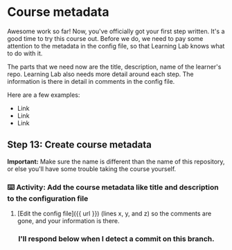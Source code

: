 # Course metadata
  
Awesome work so far! Now, you've officially got your first step written. It's a good time to try this course out. Before we do, we need to pay some attention to the metadata in the config file, so that Learning Lab knows what to do with it. 
  
The parts that we need now are the title, description, name of the learner's repo. Learning Lab also needs more detail around each step. The information is there in detail in comments in the config file.

Here are a few examples:

- Link
- Link
- Link

## Step 13: Create course metadata

**Important:** Make sure the name is different than the name of this repository, or else you'll have some trouble taking the course yourself.

### :keyboard: Activity: Add the course metadata like title and description to the configuration file

1. [Edit the config file]({{ url }}) (lines x, y, and z) so the comments are gone, and your information is there.

<h3 align="center">I'll respond below when I detect a commit on this branch.</h3>
